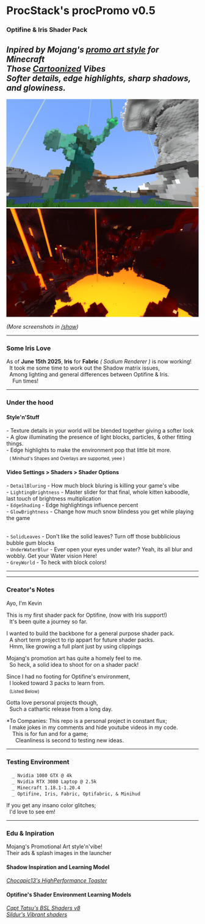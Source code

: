 # ProcStack's procPromo v0.5
### Optifine & Iris Shader Pack

*Inpired by Mojang's [promo art style](https://www.minecraft.net/content/dam/games/minecraft/key-art/nether-header.jpg) for Minecraft
<br/> Those [Cartoonized](https://www.minecraft.net/content/dam/games/minecraft/key-art/CC-Part%20I-Announce-Header.jpg) Vibes
<br/> Softer details, edge highlights, sharp shadows, and glowiness.*
---

<img src="show/LightBringer_2024-01-08.png" alt="The Light Bringer Compared" style="margin-left:auto;margin-right:auto;"/>

<img src="show/NetherLavaLake_2024-01-10.png" alt="Nether Lakes" style="margin-left:auto;margin-right:auto;">


*(More screenshots in [/show](/show/ReadMe.md))*

---

### Some Iris Love
As of **June 15th 2025**, **Iris** for **Fabric** *( Sodium Renderer )* is now working!
<br/>&nbsp; It took me some time to work out the Shadow matrix issues,
<br/>&nbsp; Among lighting and general differences between Optifine & Iris.
<br/>&nbsp;&nbsp;&nbsp; Fun times!

---

### Under the hood
#### Style'n'Stuff
<null/> - Texture details in your world will be blended together giving a softer look
<br/> - A glow illuminating the presence of light blocks, particles, & other fitting things.
<br/> - Edge highlights to make the environment pop that little bit more.
<br/>&nbsp;      <sub>( Minihud's Shapes and Overlays are supported, yeee )</sub>

#### Video Settings > Shaders > Shader Options
<null/> - `DetailBluring` - How much block bluring is killing your game's vibe
<br/> - `LightingBrightness` - Master slider for that final, whole kitten kaboodle, last touch of brightness multiplication
<br/> - `EdgeShading` - Edge highlightings influence percent
<br/> - `GlowBrightness` - Change how much snow blindess you get while playing the game

<br/> - `SolidLeaves` - Don't like the solid leaves? Turn off those bubblicious bubble gum blocks 
<br/> - `UnderWaterBlur` - Ever open your eyes under water? Yeah, its all blur and wobbly.  Get your Water vision Here!
<br/> - `GreyWorld` - To heck with block colors!
<br/>

---
---


### Creator's Notes

Ayo, I'm Kevin

This is my first shader pack for Optifine, (now with Iris support!)
<br/>&nbsp; It's been quite a journey so far.

I wanted to build the backbone for a general purpose shader pack.
<br/>&nbsp; A short term project to rip appart for future shader packs.
<br/>&nbsp; Hmm, like growing a full plant just by using clippings

Mojang's promotion art has quite a homely feel to me.
<br/>&nbsp; So heck, a solid idea to shoot for on a shader pack!

Since I had no footing for Optifine's environment,
<br/>&nbsp; I looked toward 3 packs to learn from.
<br/>&nbsp;      <sub>(Listed Below)</sub>

Gotta love personal projects though,
<br/>&nbsp; Such a cathartic release from a long day.

*To Companies: This repo is a personal project in constant flux;
<br/>&nbsp; I make jokes in my comments and hide youtube videos in my code.
<br/>&nbsp;&nbsp;&nbsp; This is for fun and for a game;
<br/>&nbsp;&nbsp;&nbsp;&nbsp;&nbsp; Cleanliness is second to testing new ideas.

---

### Testing Environment
```
  _ Nvidia 1080 GTX @ 4k
  _ Nvidia RTX 3080 Laptop @ 2.5k
  _ Minecraft 1.18.1-1.20.4
  _ Optifine, Iris, Fabric, Optifabric, & Minihud
```

If you get any insano color glitches;
<br/>&nbsp; I'd love to see em!


---

### Edu & Inpiration
Mojang's Promotional Art style'n'vibe!
<br/>Their ads & splash images in the launcher

#### Shadow Inspiration and Learning Model
*[Chocapic13's HighPerformance Toaster](https://www.curseforge.com/minecraft/customization/chocapic13-high-performance-shaders)*

#### Optifine's Shader Environment Learning Models
*[Capt Tatsu's BSL Shaders v8](https://bitslablab.com)*
<br>*[Sildur's Vibrant shaders](https://www.curseforge.com/minecraft/customization/sildurs-vibrant-shaders)*


